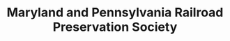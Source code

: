 ---
layout: repo
title: "Maryland and Pennsylvania Railroad Preservation Society"
id: 15242
permalink: repos/15242/
---